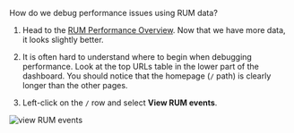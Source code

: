 How do we debug performance issues using RUM data?

1. Head to the [RUM Performance Overview](https://app.datadoghq.com/screen/integration/rum_performance). Now that we have more data, it looks slightly better.

2. It is often hard to understand where to begin when debugging performance. Look at the top URLs table in the lower part of the dashboard. You should notice that the homepage (`/` path) is clearly longer than the other pages.

3. Left-click on the `/` row and select **View RUM events**.

![view RUM events](https://p-qKFgO2.t2.n0.cdn.getcloudapp.com/items/YEuodxe5/Image%202020-08-10%20at%204.28.28%20PM.png?v=65cd0ed7952efbb726ae5da710dc6cbc)